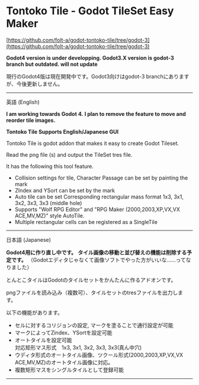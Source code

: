 # Tontoko Tile - Godot TileSet Easy Maker

[https://github.com/folt-a/godot-tontoko-tile/tree/godot-3](https://github.com/folt-a/godot-tontoko-tile/tree/godot-3)

**Godot4 version is under developping. Godot3.X version is godot-3 branch but outdated. will not update**

現行のGodot4版は現在開発中です。Godot3向けはgodot-3 branchにありますが、今後更新しません。

---
英語 (English)

**I am working towards Godot 4.**
**I plan to remove the feature to move and reorder tile images.**

**Tontoko Tile Supports English/Japanese GUI**

Tontoko Tile is godot addon that makes it easy to create Godot Tileset.

Read the png file (s) and output the TileSet tres file.

It has the following this tool feature.

* Collision settings for tile, Character Passage can be set by painting the mark
* ZIndex and YSort can be set by the mark
* Auto tile can be set
Corresponding rectangular mass format 1x3, 3x1, 3x2, 3x3, 3x3 (middle hole)
* Supports "Wolf RPG Editor" and "RPG Maker (2000,2003,XP,VX,VX ACE,MV,MZ)" style AutoTile.
* Multiple rectangular cells can be registered as a SingleTile



---
日本語 (Japanese)

**Godot4用に作り直し中です。**
**タイル画像の移動と並び替えの機能は削除する予定です。**
（Godotエディタじゃなくて画像ソフトでやった方がいいな……ってなりました）

とんとこタイルはGodotのタイルセットをかんたんに作るアドオンです。

pngファイルを読み込み（複数可）、タイルセットのtresファイルを出力します。

以下の機能があります。

* セルに対するコリジョンの設定, マークを塗ることで通行設定が可能
* マークによってZindex、YSortを設定可能
* オートタイルを設定可能  
対応矩形マス形式　1x3, 3x1, 3x2, 3x3, 3x3(真ん中穴)
* ウディタ形式のオートタイル画像、ツクール形式(2000,2003,XP,VX,VX ACE,MV,MZ)のオートタイル画像に対応。
* 複数矩形マスをシングルタイルとして登録可能

---

